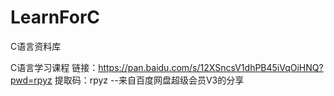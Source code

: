 # LearnForC
C语言资料库

C语言学习课程
链接：https://pan.baidu.com/s/12XSncsV1dhPB45iVqOiHNQ?pwd=rpyz 
提取码：rpyz 
--来自百度网盘超级会员V3的分享